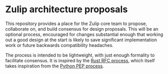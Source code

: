 # Zulip architecture proposals

This repository provides a place for the Zulip core team to propose, collaborate
on, and build consensus for design proposals. This will be an optional process,
encouraged for changes substantial enough that working out a good design at the
start is likely to save significant implementation work or future backwards
compatibility headaches.

The process is intended to be lightweight, with just enough formality to
facilitate consensus. It is inspired by the
[Rust RFC process](https://github.com/rust-lang/rfcs), which itself takes
inspiration from the [Python PEP process](https://peps.python.org/).
